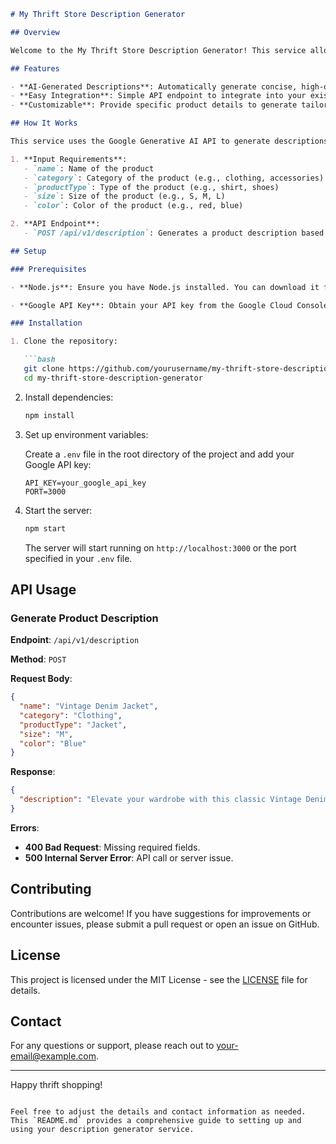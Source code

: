 
```markdown
# My Thrift Store Description Generator

## Overview

Welcome to the My Thrift Store Description Generator! This service allows vendors to generate unique, AI-powered product descriptions for their thrifted items. With fast delivery and affordable pricing, this tool is designed to streamline the process of creating engaging product descriptions for your online store.

## Features

- **AI-Generated Descriptions**: Automatically generate concise, high-quality product descriptions using Google's Gemini AI model.
- **Easy Integration**: Simple API endpoint to integrate into your existing systems.
- **Customizable**: Provide specific product details to generate tailored descriptions.

## How It Works

This service uses the Google Generative AI API to generate descriptions based on the provided product details. The key features include:

1. **Input Requirements**:
   - `name`: Name of the product
   - `category`: Category of the product (e.g., clothing, accessories)
   - `productType`: Type of the product (e.g., shirt, shoes)
   - `size`: Size of the product (e.g., S, M, L)
   - `color`: Color of the product (e.g., red, blue)

2. **API Endpoint**:
   - `POST /api/v1/description`: Generates a product description based on the input fields.

## Setup

### Prerequisites

- **Node.js**: Ensure you have Node.js installed. You can download it from [nodejs.org](https://nodejs.org/).

- **Google API Key**: Obtain your API key from the Google Cloud Console.

### Installation

1. Clone the repository:

   ```bash
   git clone https://github.com/yourusername/my-thrift-store-description-generator.git
   cd my-thrift-store-description-generator
   ```

2. Install dependencies:

   ```bash
   npm install
   ```

3. Set up environment variables:

   Create a `.env` file in the root directory of the project and add your Google API key:

   ```env
   API_KEY=your_google_api_key
   PORT=3000
   ```

4. Start the server:

   ```bash
   npm start
   ```

   The server will start running on `http://localhost:3000` or the port specified in your `.env` file.

## API Usage

### Generate Product Description

**Endpoint**: `/api/v1/description`

**Method**: `POST`

**Request Body**:

```json
{
  "name": "Vintage Denim Jacket",
  "category": "Clothing",
  "productType": "Jacket",
  "size": "M",
  "color": "Blue"
}
```

**Response**:

```json
{
  "description": "Elevate your wardrobe with this classic Vintage Denim Jacket. Perfect for layering, it features a timeless blue hue and a comfortable medium size, making it a versatile addition to any outfit."
}
```

**Errors**:

- **400 Bad Request**: Missing required fields.
- **500 Internal Server Error**: API call or server issue.

## Contributing

Contributions are welcome! If you have suggestions for improvements or encounter issues, please submit a pull request or open an issue on GitHub.

## License

This project is licensed under the MIT License - see the [LICENSE](LICENSE) file for details.

## Contact

For any questions or support, please reach out to [your-email@example.com](mailto:your-email@example.com).

---

Happy thrift shopping!

```

Feel free to adjust the details and contact information as needed. This `README.md` provides a comprehensive guide to setting up and using your description generator service.
